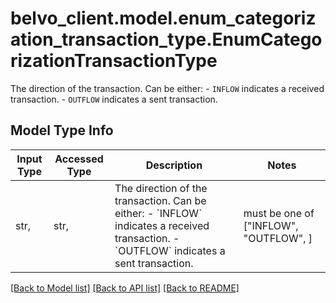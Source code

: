 # belvo_client.model.enum_categorization_transaction_type.EnumCategorizationTransactionType

The direction of the transaction. Can be either:    - `INFLOW` indicates a received transaction.   - `OUTFLOW` indicates a sent transaction.

## Model Type Info
Input Type | Accessed Type | Description | Notes
------------ | ------------- | ------------- | -------------
str,  | str,  | The direction of the transaction. Can be either:    - &#x60;INFLOW&#x60; indicates a received transaction.   - &#x60;OUTFLOW&#x60; indicates a sent transaction. | must be one of ["INFLOW", "OUTFLOW", ] 

[[Back to Model list]](../../README.md#documentation-for-models) [[Back to API list]](../../README.md#documentation-for-api-endpoints) [[Back to README]](../../README.md)

